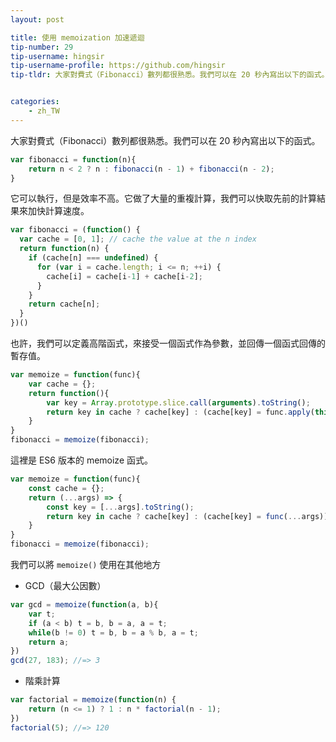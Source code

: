 ```yaml
---
layout: post

title: 使用 memoization 加速遞迴
tip-number: 29
tip-username: hingsir
tip-username-profile: https://github.com/hingsir
tip-tldr: 大家對費式（Fibonacci）數列都很熟悉。我們可以在 20 秒內寫出以下的函式。它可以執行，但是效率不高。它做了大量的重複計算，我們可以快取先前的計算結果來加快計算速度。


categories:
    - zh_TW
---
```


大家對費式（Fibonacci）數列都很熟悉。我們可以在 20 秒內寫出以下的函式。

```js
var fibonacci = function(n){
    return n < 2 ? n : fibonacci(n - 1) + fibonacci(n - 2);
}
```
它可以執行，但是效率不高。它做了大量的重複計算，我們可以快取先前的計算結果來加快計算速度。

```js
var fibonacci = (function() {
  var cache = [0, 1]; // cache the value at the n index
  return function(n) {
    if (cache[n] === undefined) {
      for (var i = cache.length; i <= n; ++i) {
        cache[i] = cache[i-1] + cache[i-2];
      }
    }
    return cache[n];
  }
})()
```
也許，我們可以定義高階函式，來接受一個函式作為參數，並回傳一個函式回傳的暫存值。

```js
var memoize = function(func){
    var cache = {};
    return function(){
        var key = Array.prototype.slice.call(arguments).toString();
        return key in cache ? cache[key] : (cache[key] = func.apply(this, arguments));
    }
}
fibonacci = memoize(fibonacci);
```
這裡是 ES6 版本的 memoize 函式。

```js
var memoize = function(func){
    const cache = {};
    return (...args) => {
        const key = [...args].toString();
        return key in cache ? cache[key] : (cache[key] = func(...args));
    }
}
fibonacci = memoize(fibonacci);
```
我們可以將 `memoize()` 使用在其他地方
* GCD（最大公因數）

```js
var gcd = memoize(function(a, b){
    var t;
    if (a < b) t = b, b = a, a = t;
    while(b != 0) t = b, b = a % b, a = t;
    return a;
})
gcd(27, 183); //=> 3
```
* 階乘計算

```js
var factorial = memoize(function(n) {
    return (n <= 1) ? 1 : n * factorial(n - 1);
})
factorial(5); //=> 120
```
